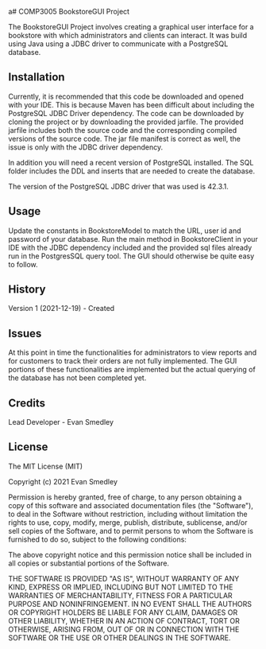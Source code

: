 a# COMP3005 BookstoreGUI Project

The BookstoreGUI Project involves creating a graphical user interface for a bookstore with which administrators and clients can interact. It was build using Java using a JDBC driver to communicate with a PostgreSQL database.

## Installation

Currently, it is recommended that this code be downloaded and opened with your IDE. This is because Maven has been difficult about including the PostgreSQL JDBC Driver dependency. The code can be downloaded by cloning the project or by downloading the provided jarfile. The provided jarfile includes both the source code and the corresponding compiled versions of the source code. The jar file manifest is correct as well, the issue is only with the JDBC driver dependency.

In addition you will need a recent version of PostgreSQL installed. The SQL folder includes the DDL and inserts that are needed to create the database.

The version of the PostgreSQL JDBC driver that was used is 42.3.1.

## Usage

Update the constants in BookstoreModel to match the URL, user id and password of your database. Run the main method in BookstoreClient in your IDE with the JDBC dependency included and the provided sql files already run in the PostgresSQL query tool. The GUI should otherwise be quite easy to follow.

## History

Version 1 (2021-12-19) - Created

## Issues

At this point in time the functionalities for administrators to view reports and for customers to track their orders are not fully implemented. The GUI portions of these functionalities are implemented but the actual querying of the database has not been completed yet.

## Credits

Lead Developer - Evan Smedley

## License

The MIT License (MIT)

Copyright (c) 2021 Evan Smedley

Permission is hereby granted, free of charge, to any person obtaining a copy of this software and associated documentation files (the "Software"), to deal in the Software without restriction, including without limitation the rights to use, copy, modify, merge, publish, distribute, sublicense, and/or sell copies of the Software, and to permit persons to whom the Software is furnished to do so, subject to the following conditions:

The above copyright notice and this permission notice shall be included in all copies or substantial portions of the Software.

THE SOFTWARE IS PROVIDED "AS IS", WITHOUT WARRANTY OF ANY KIND, EXPRESS OR IMPLIED, INCLUDING BUT NOT LIMITED TO THE WARRANTIES OF MERCHANTABILITY, FITNESS FOR A PARTICULAR PURPOSE AND NONINFRINGEMENT. IN NO EVENT SHALL THE AUTHORS OR COPYRIGHT HOLDERS BE LIABLE FOR ANY CLAIM, DAMAGES OR OTHER LIABILITY, WHETHER IN AN ACTION OF CONTRACT, TORT OR OTHERWISE, ARISING FROM, OUT OF OR IN CONNECTION WITH THE SOFTWARE OR THE USE OR OTHER DEALINGS IN THE SOFTWARE.
